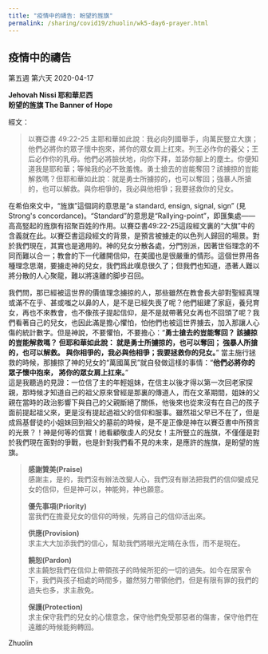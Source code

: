 ```yaml
---
title: "疫情中的禱告: 盼望的旌旗"
permalink: /sharing/covid19/zhuolin/wk5-day6-prayer.html
---
```

## 疫情中的禱告
第五週 第六天 2020-04-17  

**Jehovah Nissi 耶和華尼西**  
**盼望的旌旗 The Banner of Hope**  

經文：  
> 以賽亞書 49:22-25 主耶和華如此說：我必向列國舉手，向萬民豎立大旗；他們必將你的眾子懷中抱來，將你的眾女肩上扛來。列王必作你的養父；王后必作你的乳母。他們必將臉伏地，向你下拜，並舔你腳上的塵土。你便知道我是耶和華；等候我的必不致羞愧。勇士搶去的豈能奪回？該擄掠的豈能解救嗎？但耶和華如此說：就是勇士所擄掠的，也可以奪回；強暴人所搶的，也可以解救。與你相爭的，我必與他相爭；我要拯救你的兒女。    

在希伯來文中，“旌旗”這個詞的意思是“a standard, ensign, signal, sign” (見Strong's concordance)。“Standard”的意思是“Rallying-point”，即匯集處——高高竪起的旌旗有招聚百姓的作用。以賽亞書49:22-25這段經文裏的“大旗”中的含義就在此。以賽亞書這段經文的背景，是預言被擄走的以色列人歸回的場景。對於我們現在，其實也是適用的。神的兒女分散各處，分門別派，因著世俗理念的不同而難以合一；教會的下一代離開信仰，在美國也是很嚴重的情形。這個世界用各種理念思潮，要擄走神的兒女，我們爲此嘆息很久了；但我們也知道，憑著人難以將分散的人心聚龍，難以將遠離的脚步召回。  

我們問，那已經被這世界的價值理念擄掠的人，那些雖然在教會長大卻對聖經真理或滿不在乎、甚或嗤之以鼻的人，是不是已經失喪了呢？他們組建了家庭，養兒育女，再也不來教會，也不像孩子提起信仰，是不是就帶著兒女再也不回頭了呢？我們看著自己的兒女，也因此滿是擔心懼怕，怕他們也被這世界擄去，加入那讓人心傷的統計數字。但是神說，不要懼怕，不要擔心：“**勇士搶去的豈能奪回？ 該擄掠的豈能解救嗎？ 但耶和華如此說： 就是勇士所擄掠的，也可以奪回； 強暴人所搶的，也可以解救。 與你相爭的，我必與他相爭；我要拯救你的兒女。**” 當主施行拯救的時候，那擄掠了神的兒女的“萬國萬民”就自發做這樣的事情：“**他們必將你的眾子懷中抱來， 將你的眾女肩上扛來。**”  
  這是我聽過的見證：一位信了主的年輕姐妹，在信主以後才得以第一次回老家探親，那時候才知道自己的祖父原來曾經是那裏的傳道人，而在文革期間，姐妹的父親在當時的政治影響下與自己的父親斷絕了關係，他後來也從來沒有在自己的孩子面前提起祖父來，更是沒有提起過祖父的信仰和服事。雖然祖父早已不在了，但是成爲基督徒的小姐妹回到祖父的墓前的時候，是不是正像是神在以賽亞書中所預言的光景？！神是何等的信實！祂看顧敬虔人的兒女！主所豎立的旌旗，不僅僅是對於我們現在面對的爭戰，也是針對我們看不見的未來，是應許的旌旗，是盼望的旌旗。  

> **感謝贊美(Praise)**  
> 感謝主，是的，我們沒有辦法改變人心，我們沒有辦法把我們的信仰變成兒女的信仰，但是神可以，神能夠，神也願意。  
>  
> **優先事項(Priority)**  
> 當我們在擔憂兒女的信仰的時候，先將自己的信仰活出來。  
>  
> **供應(Provision)**  
> 求主大大加添我們的信心，幫助我們將眼光定睛在永恆，而不是現在。  
>  
> **饒恕(Pardon)**  
> 求主饒恕我們在信仰上帶領孩子的時候所犯的一切的過失。如今在居家令下，我們與孩子相處的時間多，雖然努力帶領他們，但是有限有罪的我們的過失也多，求主赦免。  
>  
> **保護(Protection)**  
> 求主保守我們的兒女的心懷意念，保守他們免受那惡者的傷害，保守他們在遠離的時候能夠轉回。  

Zhuolin  
